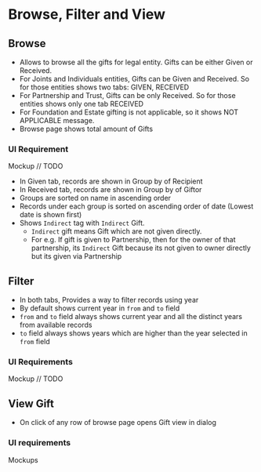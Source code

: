 # Browse, Filter and View

## Browse

- Allows to browse all the gifts for legal entity. Gifts can be either Given or Received.
- For Joints and Individuals entities, Gifts can be Given and Received. So for those entities shows two tabs: GIVEN, RECEIVED
- For Partnership and Trust, Gifts can be only Received. So for those entities shows only one tab RECEIVED
- For Foundation and Estate gifting is not applicable, so it shows NOT APPLICABLE message.
- Browse page shows total amount of Gifts 

### UI Requirement

Mockup // TODO

- In Given tab, records are shown in Group by of Recipient
- In Received tab, records are shown in Group by of Giftor
- Groups are sorted on name in ascending order
- Records under each group is sorted on ascending order of date (Lowest date is shown first)
- Shows `Indirect` tag with `Indirect` Gift.
  - `Indirect` gift means Gift which are not given directly.  
  - For e.g. If gift is given to Partnership, then for the owner of that partnership, its `Indirect` Gift because its not given to owner directly but its given via Partnership

## Filter

- In both tabs, Provides a way to filter records using year
- By default shows current year in `from` and `to` field
- `from` and `to` field always shows current year and all the distinct years from available records
- `to` field always shows years which are higher than the year selected in `from` field

### UI Requirements

Mockup // TODO

## View Gift

- On click of any row of browse page opens Gift view in dialog

### UI requirements

Mockups